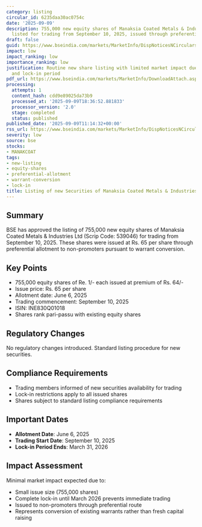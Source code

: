 ```yaml
---
category: listing
circular_id: 6235daa30ac0754c
date: '2025-09-09'
description: 755,000 new equity shares of Manaksia Coated Metals & Industries Ltd
  listed for trading from September 10, 2025, issued through preferential allotment.
draft: false
guid: https://www.bseindia.com/markets/MarketInfo/DispNoticesNCirculars.aspx?Noticeid={D2FE5FB7-1845-43E3-987E-DABE4214C986}&noticeno=20250909-31&dt=09/09/2025&icount=31&totcount=70&flag=0
impact: low
impact_ranking: low
importance_ranking: low
justification: Routine new share listing with limited market impact due to small size
  and lock-in period
pdf_url: https://www.bseindia.com/markets/MarketInfo/DownloadAttach.aspx?id=20250909-31&attachedId=
processing:
  attempts: 1
  content_hash: cdd9e89025da73b9
  processed_at: '2025-09-09T18:36:52.881833'
  processor_version: '2.0'
  stage: completed
  status: published
published_date: '2025-09-09T11:14:32+00:00'
rss_url: https://www.bseindia.com/markets/MarketInfo/DispNoticesNCirculars.aspx?Noticeid={D2FE5FB7-1845-43E3-987E-DABE4214C986}&noticeno=20250909-31&dt=09/09/2025&icount=31&totcount=70&flag=0
severity: low
source: bse
stocks:
- MANAKCOAT
tags:
- new-listing
- equity-shares
- preferential-allotment
- warrant-conversion
- lock-in
title: Listing of new Securities of Manaksia Coated Metals & Industries Ltd
---
```


## Summary

BSE has approved the listing of 755,000 new equity shares of Manaksia Coated Metals & Industries Ltd (Scrip Code: 539046) for trading from September 10, 2025. These shares were issued at Rs. 65 per share through preferential allotment to non-promoters pursuant to warrant conversion.

## Key Points

- 755,000 equity shares of Re. 1/- each issued at premium of Rs. 64/-
- Issue price: Rs. 65 per share
- Allotment date: June 6, 2025
- Trading commencement: September 10, 2025
- ISIN: INE830Q01018
- Shares rank pari-passu with existing equity shares

## Regulatory Changes

No regulatory changes introduced. Standard listing procedure for new securities.

## Compliance Requirements

- Trading members informed of new securities availability for trading
- Lock-in restrictions apply to all issued shares
- Shares subject to standard listing compliance requirements

## Important Dates

- **Allotment Date**: June 6, 2025
- **Trading Start Date**: September 10, 2025
- **Lock-in Period Ends**: March 31, 2026

## Impact Assessment

Minimal market impact expected due to:
- Small issue size (755,000 shares)
- Complete lock-in until March 2026 prevents immediate trading
- Issued to non-promoters through preferential route
- Represents conversion of existing warrants rather than fresh capital raising